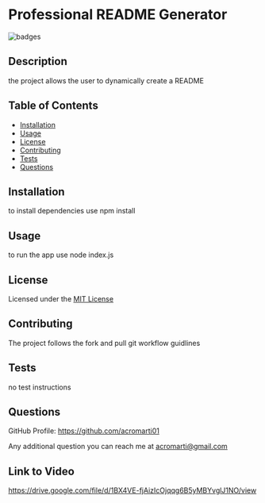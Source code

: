 # Professional README Generator

![badges](https://img.shields.io/badge/license-MIT_License-brightgreen)

## Description

the project allows the user to dynamically create a README

## Table of Contents

- [Installation](#installation)
- [Usage](#usage)
- [License](#license)
- [Contributing](#contributing)
- [Tests](#tests)
- [Questions](#questions)


## Installation

to install dependencies use npm install

## Usage

to run the app use node index.js

## License

Licensed under the <a href="">MIT License</a>

## Contributing

The project follows the fork and pull git workflow guidlines

## Tests

no test instructions

## Questions

GitHub Profile: <a href="https://github.com/acromarti01">https://github.com/acromarti01</a>

Any additional question you can reach me at <u>acromarti@gmail.com</u>

## Link to Video

https://drive.google.com/file/d/1BX4VE-fjAizIcOjqqg6B5yMBYvglJ1NO/view

